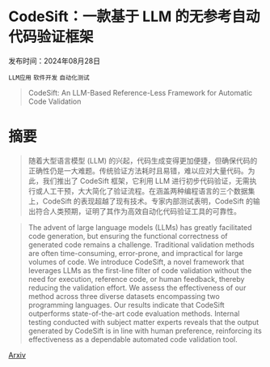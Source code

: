 # CodeSift：一款基于 LLM 的无参考自动代码验证框架

发布时间：2024年08月28日

`LLM应用` `软件开发` `自动化测试`

> CodeSift: An LLM-Based Reference-Less Framework for Automatic Code Validation

# 摘要

> 随着大型语言模型 (LLM) 的兴起，代码生成变得更加便捷，但确保代码的正确性仍是一大难题。传统验证方法耗时且易错，难以应对大量代码。为此，我们推出了 CodeSift 框架，它利用 LLM 进行初步代码验证，无需执行或人工干预，大大简化了验证流程。在涵盖两种编程语言的三个数据集上，CodeSift 的表现超越了现有技术。专家内部测试表明，CodeSift 的输出符合人类预期，证明了其作为高效自动化代码验证工具的可靠性。

> The advent of large language models (LLMs) has greatly facilitated code generation, but ensuring the functional correctness of generated code remains a challenge. Traditional validation methods are often time-consuming, error-prone, and impractical for large volumes of code. We introduce CodeSift, a novel framework that leverages LLMs as the first-line filter of code validation without the need for execution, reference code, or human feedback, thereby reducing the validation effort. We assess the effectiveness of our method across three diverse datasets encompassing two programming languages. Our results indicate that CodeSift outperforms state-of-the-art code evaluation methods. Internal testing conducted with subject matter experts reveals that the output generated by CodeSift is in line with human preference, reinforcing its effectiveness as a dependable automated code validation tool.

[Arxiv](https://arxiv.org/abs/2408.15630)